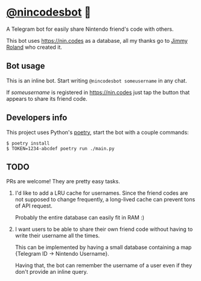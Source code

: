 # [@nincodesbot](https://t.me/nincodesbot) 🤖

A Telegram bot for easily share Nintendo friend's code with others.

This bot uses https://nin.codes as a database, all my thanks go to [Jimmy
Roland](https://jimmyroland.com/) who created it.


## Bot usage

This is an inline bot. Start writing `@nincodesbot someusername` in any chat.

If _someusername_ is registered in https://nin.codes just tap the button that
appears to share its friend code.


## Developers info

This project uses Python's [poetry](https://python-poetry.org), start the bot
with a couple commands:
```
$ poetry install
$ TOKEN=1234-abcdef poetry run ./main.py
```


## TODO

PRs are welcome! They are pretty easy tasks.

1. I'd like to add a LRU cache for usernames. Since the friend codes are not
   supposed to change frequently, a long-lived cache can prevent tons of API
   request.

   Probably the entire database can easily fit in RAM :)


2. I want users to be able to share their own friend code without having to
   write their username all the times.

   This can be implemented by having a small database containing a map 
   {Telegram ID -> Nintendo Username}.

   Having that, the bot can remember the username of a user even if they don't
   provide an inline query.
